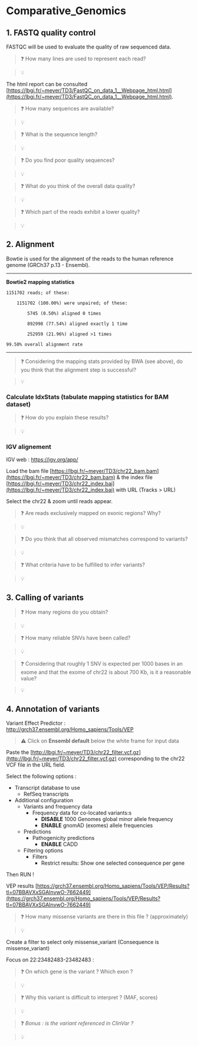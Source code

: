 # Comparative_Genomics

## 1. FASTQ quality control

FASTQC will be used to evaluate the quality of raw sequenced data.

 > :question: How many lines are used to represent each read?
 
 > :bulb: 

The html report can be consulted [https://lbgi.fr/~meyer/TD3/FastQC_on_data_1__Webpage_html.html](https://lbgi.fr/~meyer/TD3/FastQC_on_data_1__Webpage_html.html).


> :question: How many sequences are available?

> :bulb: 



> :question: What is the sequence length?

> :bulb: 


> :question: Do you find poor quality sequences?

> :bulb: 


> :question: What do you think of the overall data quality?

> :bulb:


> :question: Which part of the reads exhibit a lower quality? 

> :bulb:


## 2. Alignment

Bowtie is used for the alignment of the reads to the human reference genome (GRCh37 p.13 - Ensembl). 

---
**Bowtie2 mapping statistics**


	1151702 reads; of these:

		1151702 (100.00%) were unpaired; of these:

			5745 (0.50%) aligned 0 times

			892998 (77.54%) aligned exactly 1 time

			252959 (21.96%) aligned >1 times

	99.50% overall alignment rate

---

> :question: Considering the mapping stats provided by BWA (see above), do you think that the alignment step is successful?

> :bulb:


### Calculate IdxStats (tabulate mapping statistics for BAM dataset)

> :question: How do you explain these results?

> :bulb: 

### IGV alignement 

IGV web : https://igv.org/app/

Load the bam file [https://lbgi.fr/~meyer/TD3/chr22_bam.bam](https://lbgi.fr/~meyer/TD3/chr22_bam.bam) & the index file [https://lbgi.fr/~meyer/TD3/chr22_index.bai](https://lbgi.fr/~meyer/TD3/chr22_index.bai) with URL (Tracks > URL)

Select the chr22 & zoom until reads appear.


> :question: Are reads exclusively mapped on exonic regions? Why?

> :bulb: 


> :question: Do you think that all observed mismatches correspond to variants? 

> :bulb: 


> :question: What criteria have to be fulfilled to infer variants?

> :bulb: 



## 3. Calling of variants

> :question: How many regions do you obtain? 

> :bulb:


> :question: How many reliable SNVs have been called? 

> :bulb:


> :question: Considering that roughly 1 SNV is expected per 1000 bases in an exome and that the exome of chr22 is about 700 Kb, is it a reasonable value?

> :bulb: 


## 4. Annotation of variants 


Variant Effect Predictor : http://grch37.ensembl.org/Homo_sapiens/Tools/VEP

> :warning: Click on **Ensembl default** below the white frame for input data </p>

Paste the [http://lbgi.fr/~meyer/TD3/chr22_filter.vcf.gz](http://lbgi.fr/~meyer/TD3/chr22_filter.vcf.gz) corresponding to the chr22 VCF file in the URL field.

Select the following options :
- Transcript database to use
  - RefSeq transcripts
- Additional configuration
  - Variants and frequency data
    - Frequency data for co-located variants:s
      - **DISABLE** 1000 Genomes global minor allele frequency
      - **ENABLE** gnomAD (exomes) allele frequencies
  - Predictions
    - Pathogenicity predictions
      - **ENABLE** CADD
  - Filtering options
    - Filters
      - Restrict results: Show one selected consequence per gene

Then RUN !

VEP results [https://grch37.ensembl.org/Homo_sapiens/Tools/VEP/Results?tl=07BBAVXxSGAInvwO-7662449](https://grch37.ensembl.org/Homo_sapiens/Tools/VEP/Results?tl=07BBAVXxSGAInvwO-7662449)

> :question: How many missense variants are there in this file ? (approximately)

> :bulb: 


Create a filter to select only missense_variant (Consequence is missense_variant)

Focus on 22:23482483-23482483 :

> :question: On which gene is the variant ? Which exon ?

> :bulb: 


> :question: Why this variant is difficult to interpret ? (MAF, scores)

> :bulb: 


> :question: *Bonus : is the variant referenced in ClinVar ?*  

> :bulb: 

